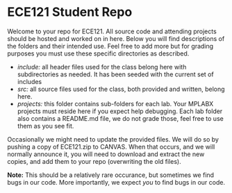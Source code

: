 # ECE121 Student Repo  

Welcome to your repo for ECE121. All source code and attending projects should be hosted and worked on in here.
Below you will find descriptions of the folders and their intended use. Feel free to add more but for grading purposes
you must use these specific directories as described.


*  *include:* all header files used for the class belong here with subdirectories as needed. It has been seeded with the
current set of includes
*  *src:* all source files used for the class, both provided and written, belong here. 
*  *projects:* this folder contains sub-folders for each lab. Your MPLABX projects must reside here if you expect help 
debugging.
Each lab folder also contains a README.md file, we do not grade those, feel free to use them as you see fit.


Occasionally we might need to update the provided files. We will do so by pushing a copy of ECE121.zip to CANVAS.
When that occurs, and we will normally announce it, you will need to download and extract the new copies, and add them to your repo (overwriting the old files).

**Note:** This should be a relatively rare occurance, but sometimes we find bugs in our code. More importantly, we expect *you* to find bugs in our code.